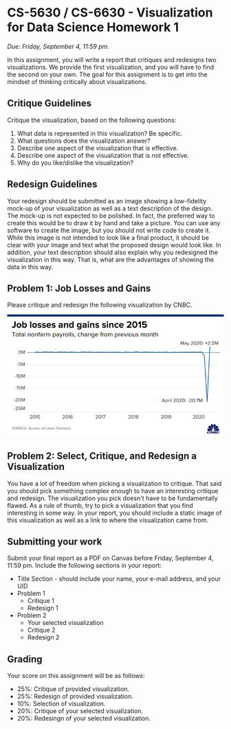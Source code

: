 # CS-5630 / CS-6630 - Visualization for Data Science Homework 1

*Due: Friday, September 4, 11:59 pm.*

In this assignment, you will write a report that critiques and redesigns two visualizations. We provide the first visualization, and you will have to find the second on your own. The goal for this assignment is to get into the mindset of thinking critically about visualizations.

## Critique Guidelines

Critique the visualization, based on the following questions: 
1. What data is represented in this visualization? Be specific. 
2. What questions does the visualization answer?
3. Describe one aspect of the visualization that is effective.
4. Describe one aspect of the visualization that is *not* effective.
5. Why do you like/dislike the visualization?

## Redesign Guidelines

Your redesign should be submitted as an image showing a low-fidelity mock-up of your visualization as well as a text description of the design. The mock-up is not expected to be polished. In fact, the preferred way to create this would be to draw it by hand and take a picture. You can use any software to create the image, but you should not write code to create it. While this image is not intended to look like a final product, it should be clear with your image and text what the proposed design would look like. In addition, your text description should also explain why you redesigned the visualization in this way. That is, what are the advantages of showing the data in this way.

## Problem 1: Job Losses and Gains

Please critique and redesign the following visualization by CNBC. 

![Jobs Figures according to CNBC](img/jobs.png)

## Problem 2: Select, Critique, and Redesign a Visualization

You have a lot of freedom when picking a visualization to critique. That said you should pick something complex enough to have an interesting critique and redesign. The visualization you pick doesn't have to be fundamentally flawed. As a rule of thumb, try to pick a visualization that you find interesting in some way. In your report, you should include a static image of this visualization as well as a link to where the visualization came from.

## Submitting your work

Submit your final report as a PDF on Canvas before Friday, September 4, 11:59 pm. Include the following sections in your report:

- Title Section - should include your name, your e-mail address, and your UID
- Problem 1
    - Critique 1
    - Redesign 1
- Problem 2
    - Your selected visualization
    - Critique 2
    - Redesign 2

## Grading
Your score on this assignment will be as follows:

 - 25%: Critique of provided visualization.
 - 25%: Redesign of provided visualization.
 - 10%: Selection of visualization. 
 - 20%: Critique of your selected visualization. 
 - 20%: Redesingn of your selected visualization.